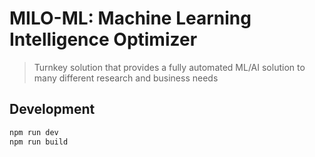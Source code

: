 # MILO-ML: Machine Learning Intelligence Optimizer

> Turnkey solution that provides a fully automated ML/AI solution to many different research and business needs

## Development

```bash
npm run dev
npm run build
```

